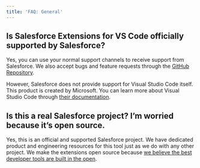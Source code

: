 ```yaml
---
title: 'FAQ: General'
---
```


## Is Salesforce Extensions for VS Code officially supported by Salesforce?

Yes, you can use your normal support channels to receive support from Salesforce. We also accept bugs and feature requests through the [GitHub Repository](https://github.com/forcedotcom/salesforcedx-vscode/issues).

However, Salesforce does not provide support for Visual Studio Code itself. This product is created by Microsoft. You can learn more about Visual Studio Code through [their documentation](https://code.visualstudio.com/docs).

## Is this a real Salesforce project? I’m worried because it’s open source.

Yes, this is an official and supported Salesforce project. We have dedicated product and engineering resources for this tool just as we do with any other project. We make the extensions open source because [we believe the best developer tools are built in the open](https://developer.salesforce.com/blogs/2018/12/the-future-of-salesforce-ides.html).
